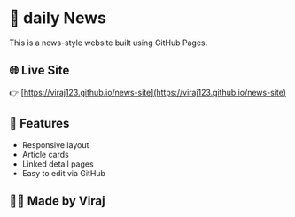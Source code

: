 # 📰 daily News

This is a news-style website built using GitHub Pages.

## 🌐 Live Site

👉 [https://viraj123.github.io/news-site](https://viraj123.github.io/news-site)

## 📄 Features

* Responsive layout
* Article cards
* Linked detail pages
* Easy to edit via GitHub

## 👨‍💻 Made by Viraj
